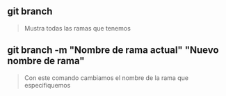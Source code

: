 ## git branch
> Mustra todas las ramas que tenemos

## git branch -m "Nombre de rama actual" "Nuevo nombre de rama"
> Con este comando cambiamos el nombre de la rama que especifiquemos
